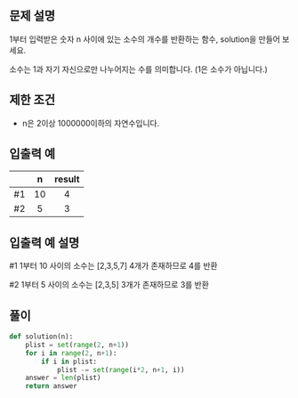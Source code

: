 ## 문제 설명
1부터 입력받은 숫자 n 사이에 있는 소수의 개수를 반환하는 함수, solution을 만들어 보세요.

소수는 1과 자기 자신으로만 나누어지는 수를 의미합니다.
(1은 소수가 아닙니다.)

## 제한 조건
* n은 2이상 1000000이하의 자연수입니다.

## 입출력 예
||n|	result|
|:---:|:---:|:---:|
|#1|10|	4|
|#2|5|	3|

## 입출력 예 설명
#1 1부터 10 사이의 소수는 [2,3,5,7] 4개가 존재하므로 4를 반환   

#2 1부터 5 사이의 소수는 [2,3,5] 3개가 존재하므로 3를 반환   

## **풀이**

```python
def solution(n):
    plist = set(range(2, n+1))
    for i in range(2, n+1):
        if i in plist:
            plist -= set(range(i*2, n+1, i))
    answer = len(plist)
    return answer
```
